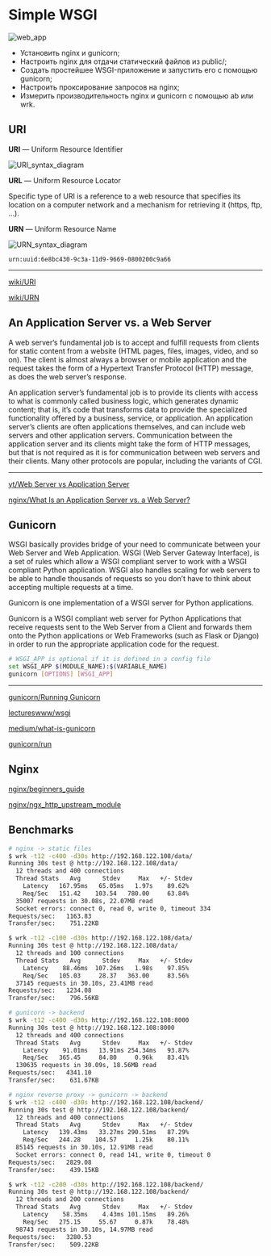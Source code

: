 # Simple WSGI

![web_app](https://miro.medium.com/max/720/1*i_9gtKakG2QjgwXdFDdwRA.jpeg)

- Установить nginx и gunicorn;
- Настроить nginx для отдачи статический файлов из public/;
- Создать простейшее WSGI-приложение и запустить его с помощью gunicorn;
- Настроить проксирование запросов на nginx;
- Измерить производительность nginx и gunicorn c помощью ab или wrk.

## URI

**URI** — Uniform Resource Identifier

![URI_syntax_diagram](https://upload.wikimedia.org/wikipedia/commons/d/d6/URI_syntax_diagram.svg)

**URL** — Uniform Resource Locator

Specific type of URI is a reference to a web resource that specifies
its location on a computer network and a mechanism for retrieving it
(https, ftp, …).

**URN** — Uniform Resource Name

![URN_syntax_diagram](https://upload.wikimedia.org/wikipedia/commons/thumb/c/ce/URN_syntax_diagram_-_namestring.png/800px-URN_syntax_diagram_-_namestring.png)

`urn:uuid:6e8bc430-9c3a-11d9-9669-0800200c9a66`

---

[wiki/URI](https://en.wikipedia.org/wiki/URL)

[wiki/URN](https://en.wikipedia.org/wiki/Uniform_Resource_Name)

## An Application Server vs. a Web Server

A web server‘s fundamental job is to accept and fulfill requests from clients
for static content from a website (HTML pages, files, images, video, and so on).
The client is almost always a browser or mobile application and the request
takes the form of a Hypertext Transfer Protocol (HTTP) message, as does the
web server’s response.

An application server’s fundamental job is to provide its clients with access to
what is commonly called business logic, which generates dynamic content;
that is, it’s code that transforms data to provide the specialized functionality
offered by a business, service, or application. An application server’s clients
are often applications themselves, and can include web servers and
other application servers. Communication between the application server and
its clients might take the form of HTTP messages, but that is not required as
it is for communication between web servers and their clients.
Many other protocols are popular, including the variants of CGI.

<!-- https://www.nginx.com/resources/glossary/application-server-vs-web-server/ -->

---

[yt/Web Server vs Application Server](https://youtu.be/BcmUOmvl1N8)

[nginx/What Is an Application Server vs. a Web Server?](https://www.nginx.com/resources/glossary/application-server-vs-web-server/)

## Gunicorn

WSGI basically provides bridge of your need to communicate between your Web Server and Web Application. WSGI (Web Server Gateway Interface), is a set of rules which allow a WSGI compliant server to work with a WSGI compliant Python application. WSGI also handles scaling for web servers to be able to handle thousands of requests so you don’t have to think about accepting multiple requests at a time.

Gunicorn is one implementation of a WSGI server for Python applications.

Gunicorn is a WSGI compliant web server for Python Applications that receive requests sent to the Web Server from a Client and forwards them onto the Python applications or Web Frameworks (such as Flask or Django) in order to run the appropriate application code for the request.

<!-- https://medium.com/@serdarilarslan/what-is-gunicorn-5e674fff131b -->

```bash
# WSGI_APP is optional if it is defined in a config file
set WSGI_APP $(MODULE_NAME):$(VARIABLE_NAME)
gunicorn [OPTIONS] [WSGI_APP]
```

---

[gunicorn/Running Gunicorn](https://docs.gunicorn.org/en/stable/run.html)

[lectureswww/wsgi](https://lectureswww.readthedocs.io/5.web.server/wsgi.html)

[medium/what-is-gunicorn](https://medium.com/@serdarilarslan/what-is-gunicorn-5e674fff131b)

[gunicorn/run](https://docs.gunicorn.org/en/stable/run.html)

## Nginx

[nginx/beginners_guide](https://nginx.org/en/docs/beginners_guide.html)

[nginx/ngx_http_upstream_module](https://nginx.org/en/docs/http/ngx_http_upstream_module.html)

## Benchmarks

```bash
# nginx -> static files
$ wrk -t12 -c400 -d30s http://192.168.122.108/data/
Running 30s test @ http://192.168.122.108/data/
  12 threads and 400 connections
  Thread Stats   Avg      Stdev     Max   +/- Stdev
    Latency   167.95ms   65.05ms   1.97s    89.62%
    Req/Sec   151.42    103.54   780.00     63.84%
  35007 requests in 30.08s, 22.07MB read
  Socket errors: connect 0, read 0, write 0, timeout 334
Requests/sec:   1163.83
Transfer/sec:    751.22KB

$ wrk -t12 -c100 -d30s http://192.168.122.108/data/
Running 30s test @ http://192.168.122.108/data/
  12 threads and 100 connections
  Thread Stats   Avg      Stdev     Max   +/- Stdev
    Latency    88.46ms  107.26ms   1.98s    97.85%
    Req/Sec   105.03     28.37   363.00     83.56%
  37145 requests in 30.10s, 23.41MB read
Requests/sec:   1234.08
Transfer/sec:    796.56KB
```

```bash
# gunicorn -> backend
$ wrk -t12 -c400 -d30s http://192.168.122.108:8000
Running 30s test @ http://192.168.122.108:8000
  12 threads and 400 connections
  Thread Stats   Avg      Stdev     Max   +/- Stdev
    Latency    91.01ms   13.91ms 254.34ms   93.87%
    Req/Sec   365.45     84.80     0.96k    83.41%
  130635 requests in 30.09s, 18.56MB read
Requests/sec:   4341.10
Transfer/sec:    631.67KB
```

```bash
# nginx reverse proxy -> gunicorn -> backend
$ wrk -t12 -c400 -d30s http://192.168.122.108/backend/
Running 30s test @ http://192.168.122.108/backend/
  12 threads and 400 connections
  Thread Stats   Avg      Stdev     Max   +/- Stdev
    Latency   139.43ms   33.27ms 290.51ms   87.29%
    Req/Sec   244.28    104.57     1.25k    80.11%
  85145 requests in 30.10s, 12.91MB read
  Socket errors: connect 0, read 141, write 0, timeout 0
Requests/sec:   2829.08
Transfer/sec:    439.15KB

$ wrk -t12 -c200 -d30s http://192.168.122.108/backend/
Running 30s test @ http://192.168.122.108/backend/
  12 threads and 200 connections
  Thread Stats   Avg      Stdev     Max   +/- Stdev
    Latency    58.35ms    4.43ms 101.15ms   89.26%
    Req/Sec   275.15     55.67     0.87k    78.48%
  98743 requests in 30.10s, 14.97MB read
Requests/sec:   3280.53
Transfer/sec:    509.22KB
```
